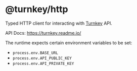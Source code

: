 # @turnkey/http

Typed HTTP client for interacting with [Turnkey](https://turnkey.io) API.

API Docs: https://turnkey.readme.io/

The runtime expects certain environment variables to be set:

- `process.env.BASE_URL`
- `process.env.API_PUBLIC_KEY`
- `process.env.API_PRIVATE_KEY`
